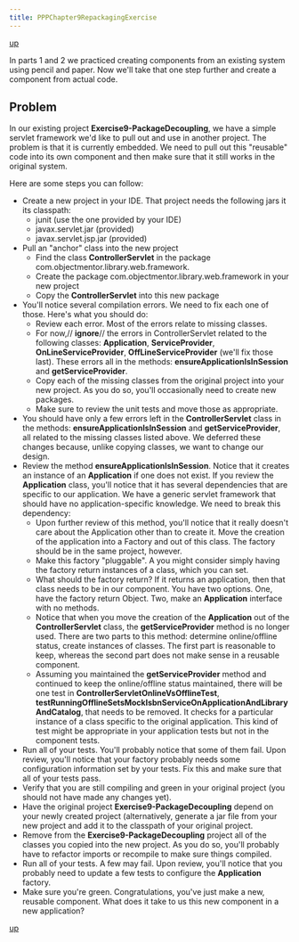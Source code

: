 ```yaml
---
title: PPPChapter9RepackagingExercise
---
```

[up](Vancouver_PPP_Exercise_Ch8and9")

In parts 1 and 2 we practiced creating components from an existing system using pencil and paper. Now we'll take that one step further and create a component from actual code.

## Problem
In our existing project **Exercise9-PackageDecoupling**, we have a simple servlet framework we'd like to pull out and use in another project. The problem is that it is currently embedded. We need to pull out this "reusable" code into its own component and then make sure that it still works in the original system.

Here are some steps you can follow:
* Create a new project in your IDE. That project needs the following jars it its classpath:
  * junit (use the one provided by your IDE)
  * javax.servlet.jar (provided)
  * javax.servlet.jsp.jar (provided)
* Pull an "anchor" class into the new project
  * Find the class **ControllerServlet** in the package com.objectmentor.library.web.framework.
  * Create the package com.objectmentor.library.web.framework in your new project
  * Copy the **ControllerServlet** into this new package
* You'll notice several compilation errors. We need to fix each one of those. Here's what you should do:
  * Review each error. Most of the errors relate to missing classes.
  * For now,// **ignore**// the errors in ControllerServlet related to the following classes:  **Application**, **ServiceProvider**, **OnLineServiceProvider**, **OffLineServiceProvider** (we'll fix those last). These errors all in the methods: **ensureApplicationIsInSession** and **getServiceProvider**.
  * Copy each of the missing classes from the original project into your new project. As you do so, you'll occasionally need to create new packages.
  * Make sure to review the unit tests and move those as appropriate.
* You should have only a few errors left in the **ControllerServlet** class in the methods: **ensureApplicationIsInSession** and **getServiceProvider**, all related to the missing classes listed above. We deferred these changes because, unlike copying classes, we want to change our design.
* Review the method **ensureApplicationIsInSession**. Notice that it creates an instance of an **Application** if one does not exist. If you review the **Application** class, you'll notice that it has several dependencies that are specific to our application. We have a generic servlet framework that should have no application-specific knowledge. We need to break this dependency:
  * Upon further review of this method, you'll notice that it really doesn't care about the Application other than to create it. Move the creation of the application into a Factory and out of this class. The factory should be in the same project, however.
  * Make this factory "pluggable". A you might consider simply having the factory return instances of a class, which you can set.
  * What should the factory return? If it returns an application, then that class needs to be in our component. You have two options. One, have the factory return Object. Two, make an **Application** interface with no methods.
  * Notice that when you move the creation of the **Application** out of the **ControllerServlet** class, the **getServiceProvider** method is no longer used. There are two parts to this method: determine online/offline status, create instances of classes. The first part is reasonable to keep, whereas the second part does not make sense in a reusable component.
  * Assuming you maintained the **getServiceProvider** method and continued to keep the online/offline status maintained, there will be one test in **ControllerServletOnlineVsOfflineTest**, **testRunningOfflineSetsMockIsbnServiceOnApplicationAndLibraryAndCatalog**, that needs to be removed. It checks for a particular instance of a class specific to the original application. This kind of test might be appropriate in your application tests but not in the component tests.
* Run all of your tests. You'll probably notice that some of them fail. Upon review, you'll notice that your factory probably needs some configuration information set by your tests. Fix this and make sure that all of your tests pass.
* Verify that you are still compiling and green in your original project (you should not have made any changes yet).
* Have the original project **Exercise9-PackageDecoupling** depend on your newly created project (alternatively, generate a jar file from your new project and add it to the classpath of your original project.
* Remove from the **Exercise9-PackageDecoupling** project all of the classes you copied into the new project. As you do so, you'll probably have to refactor imports or recompile to make sure things compiled.
* Run all of your tests. A few may fail. Upon review, you'll notice that you probably need to update a few tests to configure the **Application** factory.
* Make sure you're green. Congratulations, you've just make a new, reusable component. What does it take to us this new component in a new application?

[up](Vancouver_PPP_Exercise_Ch8and9")
